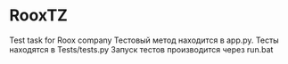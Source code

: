 # RooxTZ
Test task for Roox company
Тестовый метод находится в app.py.
Тесты находятся в Tests/tests.py
Запуск тестов производится через run.bat 